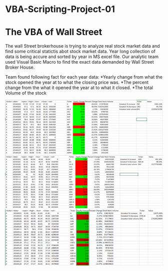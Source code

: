 # VBA-Scripting-Project-01
# The VBA of Wall Street
The wall Street brokerhouse is trying to analyze real stock market data and find some critical statictis abot stock market data. Year long collection of data is being accure and sorted by year in MS excel file. Our analytic team used Visual Basic Macro to find the exact data demanded by Wall Street Broker House.

Team found following fact for each year data:
*Yearly change from what the stock opened the year at to what the closing price was.
*The percent change from the what it opened the year at to what it closed.
*The total Volume of the stock


![GitHub Logo](https://github.com/obaid8712/VBA-Scripting-Project-01/blob/master/Image/2014Data.PNG)
![GitHub Logo](https://github.com/obaid8712/VBA-Scripting-Project-01/blob/master/Image/2015Data.PNG)
![GitHub Logo](https://github.com/obaid8712/VBA-Scripting-Project-01/blob/master/Image/2016Data.PNG)
